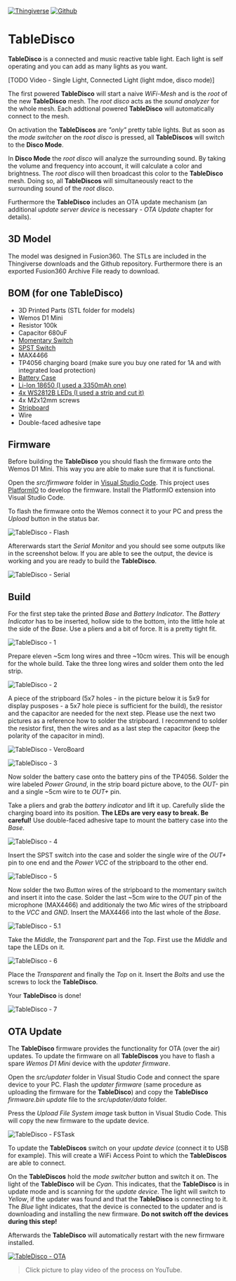 [![Thingiverse](https://img.shields.io/badge/Thingiverse-TableDisco-blue.svg)](https://www.thingiverse.com/thing:3671784)
[![Github](https://img.shields.io/badge/Github-TableDisco-brightgreen.svg)](https://github.com/geaz/tableDisco)

# TableDisco
**TableDisco** is a connected and music reactive table light. Each light is self operating and you can add as many lights as you want.

[TODO Video - Single Light, Connected Light (light mdoe, disco mode)]

The first powered **TableDisco** will start a naive *WiFi-Mesh* and is the *root* of the new **TableDisco** mesh. The *root disco* acts as the *sound analyzer* for the whole mesh. Each addtional powered **TableDisco** will automatically connect to the mesh.

On activation the **TableDiscos** are *"only"* pretty table lights. But as soon as
the *mode switcher* on the *root disco* is pressed, all **TableDiscos** will switch to the **Disco Mode**.

In **Disco Mode** the *root disco* will analyze the surrounding sound. By taking the volume and frequency into account, it will calculate a color and brightness. The *root disco* will then broadcast this color to the **TableDisco** mesh. Doing so, all **TableDiscos** will simultaneously react to the surrounding sound of the *root disco*.

Furthermore the **TableDisco** includes an OTA update mechanism (an additional *update server device* is necessary - *OTA Update* chapter for details).

## 3D Model
The model was designed in Fusion360. The STLs are included in the Thingiverse downloads and the Github repository. Furthermore there is an exported Fusion360 Archive File ready to download.

## BOM (for one TableDisco)

- 3D Printed Parts (STL folder for models)
- Wemos D1 Mini
- Resistor 100k
- Capacitor 680uF
- [Momentary Switch](https://ebay.us/w5SPS8)
- [SPST Switch](https://www.amazon.de/dp/B076GXD7XN)
- MAX4466
- TP4056 charging board (make sure you buy one rated for 1A and with integrated load protection)
- [Battery Case](https://www.amazon.de/dp/B077XW1F9C) 
- [Li-Ion 18650 (I used a 3350mAh one)](https://ebay.us/9vmIsS)
- [4x WS2812B LEDs (I used a strip and cut it)](https://www.amazon.de/dp/B01CDTED80)
- 4x M2x12mm screws
- [Stripboard](https://www.amazon.com/dp/B00C9NXP94)
- Wire
- Double-faced adhesive tape

## Firmware

Before building the **TableDisco** you should flash the firmware onto the Wemos D1 Mini. This way you are able to make sure that it is functional.

Open the *src/firmware* folder in [Visual Studio Code](https://code.visualstudio.com/). This project uses [PlatformIO](https://platformio.org/platformio-ide) to develop the firmware. Install the PlatformIO extension into Visual Studio Code.

To flash the firmware onto the Wemos connect it to your PC and press the *Upload* button in the status bar.

![TableDisco - Flash](https://raw.githubusercontent.com/geaz/tableDisco/master/images/flash.png)

Aftererwards start the *Serial Monitor* and you should see some outputs like in the screenshot below. If you are able to see the output, the device is working and you are ready to build the **TableDisco**.

![TableDisco - Serial](https://raw.githubusercontent.com/geaz/tableDisco/master/images/serial.png)

## Build

For the first step take the printed *Base* and *Battery Indicator*. The *Battery Indicator* has to be inserted, hollow side to the bottom, into the little hole at the side of the *Base*. Use a pliers and a bit of force. It is a pretty tight fit.

![TableDisco - 1](https://raw.githubusercontent.com/geaz/tableDisco/master/images/1.jpg)

Prepare eleven ~5cm long wires and three ~10cm wires. This will be enough for the whole build. Take the three long wires and solder them onto the led strip.

![TableDisco - 2](https://raw.githubusercontent.com/geaz/tableDisco/master/images/2.jpg)

A piece of the stripboard (5x7 holes - in the picture below it is 5x9 for display pusposes - a 5x7 hole piece is sufficient for the build), the resistor and the capacitor are needed for the next step. Please use the next two pictures as a reference how to solder the stripboard. I recommend to solder the resistor first, then the wires and as a last step the capacitor (keep the polarity of the capacitor in mind).

![TableDisco - VeroBoard](https://raw.githubusercontent.com/geaz/tableDisco/master/images/VeroBoard.png)

![TableDisco - 3](https://raw.githubusercontent.com/geaz/tableDisco/master/images/3.jpg)

Now solder the battery case onto the battery pins of the TP4056. Solder the wire labeled *Power Ground*, in the strip board picture above, to the *OUT-* pin and a single ~5cm wire to te *OUT+* pin.

Take a pliers and grab the *battery indicator* and lift it up. Carefully slide the charging board into its position. **The LEDs are very easy to break. Be careful!** Use double-faced adhesive tape to mount the battery case into the *Base*.

![TableDisco - 4](https://raw.githubusercontent.com/geaz/tableDisco/master/images/4.jpg)

Insert the SPST switch into the case and solder the single wire of the *OUT+* pin to one end and the *Power VCC* of the stripboard to the other end.

![TableDisco - 5](https://raw.githubusercontent.com/geaz/tableDisco/master/images/5.jpg)

Now solder the two *Button* wires of the stripboard to the momentary switch and insert it into the case.
Solder the last ~5cm wire to the *OUT* pin of the microphone (MAX4466) and additionaly the two *Mic* wires of the stripboard to the *VCC* and *GND*. Insert the MAX4466 into the last whole of the *Base*.

![TableDisco - 5.1](https://raw.githubusercontent.com/geaz/tableDisco/master/images/5.1.jpg)

Take the *Middle*, the *Transparent* part and the *Top*. First use the *Middle* and tape the LEDs on it.

![TableDisco - 6](https://raw.githubusercontent.com/geaz/tableDisco/master/images/6.jpg)

Place the *Transparent* and finally the *Top* on it. Insert the *Bolts* and use the screws to lock the **TableDisco**.

Your **TableDisco** is done!

![TableDisco - 7](https://raw.githubusercontent.com/geaz/tableDisco/master/images/7.jpg)

## OTA Update

The **TableDisco** firmware provides the functionality for OTA (over the air) updates. To update the firmware on all **TableDiscos** you have to flash a spare *Wemos D1 Mini* device with the *updater firmware*.

Open the *src/updater* folder in Visual Studio Code and connect the spare device to your PC. Flash the *updater firmware* (same procedure as uploading the firmware for the **TableDisco**) and copy the **TableDisco** *firmware.bin update* file to the *src/updater/data* folder.

Press the *Upload File System image* task button in Visual Studio Code. This will copy the new firmware to the update device.

![TableDisco - FSTask](https://raw.githubusercontent.com/geaz/tableDisco/master/images/fsupload.png)

To update the **TableDiscos** switch on your *update device* (connect it to USB for example). This will create a WiFi Access Point to which the **TableDiscos** are able to connect.

On the **TableDiscos** hold the *mode switcher* button and switch it on. The light of the **TableDisco** will be *Cyan*. This indicates, that the **TableDisco** is in update mode and is scanning for the *update device*. The light will switch to *Yellow*, if the updater was found and that the **TableDisco** is connecting to it. The *Blue* light indicates, that the device is connected to the updater and is downloading and installing the new firmware. **Do not switch off the devices during this step!**

Afterwards the **TableDisco** will automatically restart with the new firmware installed.

[![TableDisco - OTA](https://img.youtube.com/vi/ygwx93fGblA/hqdefault.jpg)](https://youtu.be/ygwx93fGblA)  
> Click picture to play video of the process on YouTube.